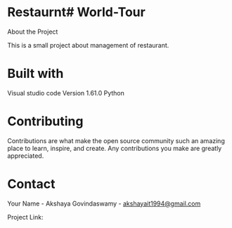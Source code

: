 # Restaurnt# World-Tour
About the Project

This is a small project about management of restaurant.

# Built with

Visual studio code  Version 1.61.0
Python

# Contributing

Contributions are what make the open source community such an amazing place to learn, inspire, and create. Any contributions you make are greatly appreciated.


# Contact

Your Name - Akshaya Govindaswamy - akshayait1994@gmail.com

Project Link: 
